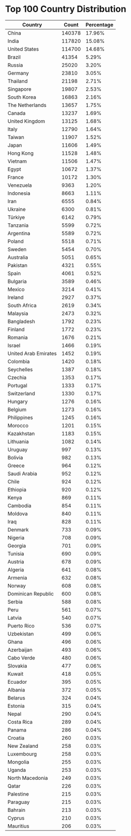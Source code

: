 # Top 100 Country Distribution
| Country | Count | Percentage |
|----|----|----|
| China | 140378 | 17.96% |
| India | 117820 | 15.08% |
| United States | 114700 | 14.68% |
| Brazil | 41354 | 5.29% |
| Russia | 25020 | 3.20% |
| Germany | 23810 | 3.05% |
| Thailand | 21198 | 2.71% |
| Singapore | 19807 | 2.53% |
| South Korea | 16863 | 2.16% |
| The Netherlands | 13657 | 1.75% |
| Canada | 13237 | 1.69% |
| United Kingdom | 13125 | 1.68% |
| Italy | 12790 | 1.64% |
| Taiwan | 11907 | 1.52% |
| Japan | 11606 | 1.49% |
| Hong Kong | 11528 | 1.48% |
| Vietnam | 11506 | 1.47% |
| Egypt | 10672 | 1.37% |
| France | 10172 | 1.30% |
| Venezuela | 9363 | 1.20% |
| Indonesia | 8663 | 1.11% |
| Iran | 6555 | 0.84% |
| Ukraine | 6300 | 0.81% |
| Türkiye | 6142 | 0.79% |
| Tanzania | 5599 | 0.72% |
| Argentina | 5589 | 0.72% |
| Poland | 5518 | 0.71% |
| Sweden | 5454 | 0.70% |
| Australia | 5051 | 0.65% |
| Pakistan | 4321 | 0.55% |
| Spain | 4061 | 0.52% |
| Bulgaria | 3589 | 0.46% |
| Mexico | 3214 | 0.41% |
| Ireland | 2927 | 0.37% |
| South Africa | 2619 | 0.34% |
| Malaysia | 2473 | 0.32% |
| Bangladesh | 1792 | 0.23% |
| Finland | 1772 | 0.23% |
| Romania | 1676 | 0.21% |
| Israel | 1466 | 0.19% |
| United Arab Emirates | 1452 | 0.19% |
| Colombia | 1420 | 0.18% |
| Seychelles | 1387 | 0.18% |
| Czechia | 1353 | 0.17% |
| Portugal | 1333 | 0.17% |
| Switzerland | 1330 | 0.17% |
| Hungary | 1276 | 0.16% |
| Belgium | 1273 | 0.16% |
| Philippines | 1245 | 0.16% |
| Morocco | 1201 | 0.15% |
| Kazakhstan | 1183 | 0.15% |
| Lithuania | 1082 | 0.14% |
| Uruguay | 997 | 0.13% |
| Bolivia | 982 | 0.13% |
| Greece | 964 | 0.12% |
| Saudi Arabia | 952 | 0.12% |
| Chile | 924 | 0.12% |
| Ethiopia | 920 | 0.12% |
| Kenya | 869 | 0.11% |
| Cambodia | 854 | 0.11% |
| Moldova | 840 | 0.11% |
| Iraq | 828 | 0.11% |
| Denmark | 733 | 0.09% |
| Nigeria | 708 | 0.09% |
| Georgia | 701 | 0.09% |
| Tunisia | 690 | 0.09% |
| Austria | 678 | 0.09% |
| Algeria | 641 | 0.08% |
| Armenia | 632 | 0.08% |
| Norway | 608 | 0.08% |
| Dominican Republic | 600 | 0.08% |
| Serbia | 588 | 0.08% |
| Peru | 561 | 0.07% |
| Latvia | 540 | 0.07% |
| Puerto Rico | 536 | 0.07% |
| Uzbekistan | 499 | 0.06% |
| Ghana | 496 | 0.06% |
| Azerbaijan | 493 | 0.06% |
| Cabo Verde | 480 | 0.06% |
| Slovakia | 477 | 0.06% |
| Kuwait | 418 | 0.05% |
| Ecuador | 395 | 0.05% |
| Albania | 372 | 0.05% |
| Belarus | 324 | 0.04% |
| Estonia | 315 | 0.04% |
| Nepal | 290 | 0.04% |
| Costa Rica | 289 | 0.04% |
| Panama | 286 | 0.04% |
| Croatia | 260 | 0.03% |
| New Zealand | 258 | 0.03% |
| Luxembourg | 258 | 0.03% |
| Mongolia | 255 | 0.03% |
| Uganda | 253 | 0.03% |
| North Macedonia | 249 | 0.03% |
| Qatar | 226 | 0.03% |
| Palestine | 215 | 0.03% |
| Paraguay | 215 | 0.03% |
| Bahrain | 213 | 0.03% |
| Cyprus | 210 | 0.03% |
| Mauritius | 206 | 0.03% |
